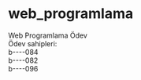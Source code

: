 # web_programlama<br /> 
Web Programlama Ödev<br /> 
Ödev sahipleri:<br />
b----084<br />
b----082<br />
b----096<br />
